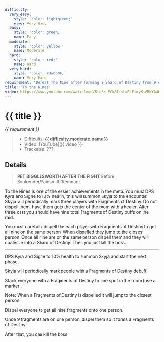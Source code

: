 ```yaml
---
difficulty:
  very_easy:
    style: 'color: lightgreen;'
    name: Very Easy
  easy:
    style: 'color: green;'
    name: Easy
  moderate:
    style: 'color: yellow;'
    name: Moderate
  hard:
    style: 'color: red;'
    name: Hard
  very_hard:
    style: 'color: #da0000;'
    name: Very Hard
requirement: 'Defeat The Nine after forming a Shard of Destiny from 9 or more Fragments of Destiny in the Sanctum of Domination on Normal difficulty or higher.'
title: 'To the Nines'
video: https://www.youtube.com/watch?v=oV6tu2z-PCk&list=PLEimyKsVBkYA4WRM-CHJAJhU72UJwMJ3P&index=3
---
```


# {{ title }}

_{{ requirement }}_

> - Difficulty: **<span style="{{ difficulty.moderate.style }}">{{ difficulty.moderate.name }}</span>**
> - Video: [YouTube]({{ video }})
> - Trackable: ???

## Details

> **PET BIGGLESWORTH AFTER THE FIGHT** Before Soulrender/Painsmith/Remnant.

To the Nines is one of the easier achievements in the meta. You must DPS Kyra and Signe to 10% health, this will summon Skyja to the encounter. Skyja will periodically mark three players with Fragments of Destiny. Do not dispell them, have them goto the center of the room with a healer. After three cast you should have nine total Fragments of Destiny buffs on the raid.

You must carefully dispell the each player with Fragments of Destiny to get all nine on the same person. When dispelled they jump to the closest person. Once all nine are on the same person dispell them and they will coalesce into a Shard of Destiny. Then you just kill the boss.

---

DPS Kyra and Signe to 10% health to summon Skyja and start the next phase.

Skyja will periodically mark people with a Fragments of Destiny debuff.

Stack everyone with a Fragments of Destiny to one spot in the room (use a marker).

Note: When a Fragments of Destiny is dispelled it will jump to the closest person.

Dispel everyone to get all nine fragments onto one person.

Once 9 fragments are on one person, dispel them so it forms a Fragments of Destiny

After that, you can kill the boss
